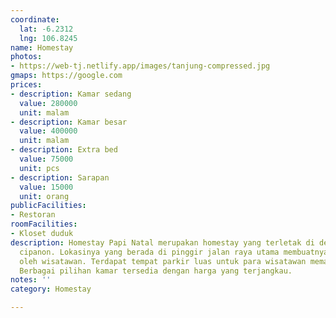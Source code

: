 ```yaml
---
coordinate:
  lat: -6.2312
  lng: 106.8245
name: Homestay
photos:
- https://web-tj.netlify.app/images/tanjung-compressed.jpg
gmaps: https://google.com
prices:
- description: Kamar sedang
  value: 280000
  unit: malam
- description: Kamar besar
  value: 400000
  unit: malam
- description: Extra bed
  value: 75000
  unit: pcs
- description: Sarapan
  value: 15000
  unit: orang
publicFacilities:
- Restoran
roomFacilities:
- Kloset duduk
description: Homestay Papi Natal merupakan homestay yang terletak di dekat pantai
  cipanon. Lokasinya yang berada di pinggir jalan raya utama membuatnya mudah diakses
  oleh wisatawan. Terdapat tempat parkir luas untuk para wisatawan memarkirkan kendaraannya.
  Berbagai pilihan kamar tersedia dengan harga yang terjangkau.
notes: ''
category: Homestay

---
```

